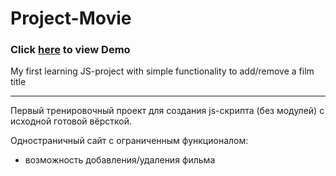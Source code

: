 # Project-Movie 
### Click [here](https://kabanovn.github.io/project-Movie/) to view Demo
My first learning JS-project with simple functionality to add/remove a film title

___
Первый тренировочный проект для создания js-скрипта (без модулей) с исходной готовой вёрсткой.

Одностраничный сайт с ограниченным функционалом:
- возможность добавления/удаления фильма
